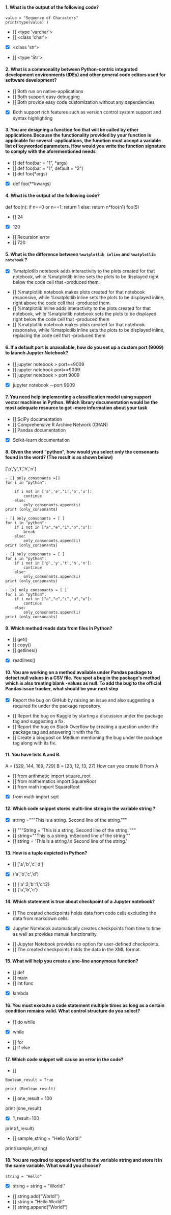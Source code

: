 

#### 1. What is the output of the following code?
```
value = "Sequence of Characters"
print(type(value) )
```
- [] <type 'varchar'>
- [] <class 'char'>
- [x] <class 'str'>
- [] <type 'Str'>


#### 2. What is a commonality between Python-centric integrated development environments (IDEs) and other general code editors used for software development?
- [] Both run on native-applications
- [] Both support easy debugging
- [] Both provide easy code customization without any dependencies
- [x] Both support rich features such as version control system support and syntax highlighting


#### 3. You are designing a function foo that will be called by other applications.Because the functionality provided by your function is applicable for several -applications, the function must accept a variable list of keyworded parameters. How would you write the function signature to comply with the aforementioned needs
- [] def foo(bar = "1", *args)
- [] def foo(bar = "1", default = "2")
- [] def foo(*args)
- [x] def foo(**kwargs)


#### 4. What is the output of the following code?
def foo(n):
if n==0 or n==1:
    return 1
else:
    return n*foo(n1)
foo(5)
- [] 24
- [x] 120
- [] Recursion error
- [] 720


#### 5. What is the difference between ```%matplotlib inline``` and ```%matplotlib notebook``` ?
- [x] %matplotlib notebook adds interactivity to the plots created for that notebook, while %matplotlib inline sets the plots to be displayed right below the code cell that -produced them.
- [] %matplotlib notebook makes plots created for that notebook responsive, while %matplotlib inline sets the plots to be displayed inline, right above the code cell that -produced them.
- [] %matplotlib inline adds interactivity to the plots created for that notebook, while %matplotlib notebook sets the plots to be displayed right below the code cell that -produced them
- [] %matplotlib notebook makes plots created for that notebook responsive, while %matplotlib inline sets the plots to be displayed inline, replacing the code cell that -produced them


#### 6. If a default port is unavailable, how do you set up a custom port (9009) to launch Jupyter Notebook?
- [] jupyter notebook > port==9009
- [] jupyter notebook port==9009
- [] jupyter notebook > port 9009
- [x] jupyter notebook --port 9009


#### 7. You need help implementing a classification model using support vector machines in Python. Which library documentation would be the most adequate resource to get -more information about your task
- [] SciPy documentation
- [] Comprehensive R Archive Network (CRAN)
- [] Pandas documentation
- [x] Scikit-learn documentation


#### 8. Given the word "python", how would you select only the consonants found in the word? (The result is as shown below)
['p','y','t','h','n']

```   
- [] only_consonants =[]
for i in "python":

    if i not in ['a','e','i','o','u']:
        continue
    else:
        only_consonants.append(i)
print (only_consonants)
```
```
- [] only_consonants = [ ]
for i in "python":
    if i not in ["a","e","i","o","u"]:
        break
    else:
        only_consonants.append(i)
print (only_consonants)
```
```
- [] only_consonants = [ ]
for i in "python":
    if i not in ['p','y','t','h','n']:
        continue
    else:
        only_consonants.append(i)
print (only_consonants)
```
```
- [x] only consonants = [ ]
for i in "python":
    if i not in ["a","e","i","o","u"]:
        continue
    else:
        only_consonants.append(i)
print (only_consonants)
```


#### 9. Which method reads data from files in Python?
- [] get()
- [] copy()
- [] getlines()
- [x] readlines()


#### 10. You are working on a method available under Pandas package to detect null values in a CSV file. You spot a bug in the package's method which is also treating blank -values as null. To add the bug to the official Pandas issue tracker, what should be your next step
- [x] Report the bug on GitHub by raising an issue and also suggesting a required fix under the package repository.
- [] Report the bug on Kaggle by starting a discussion under the package tag and suggesting a fix.
- [] Report the bug on Stack Overflow by creating a question under the package tag and answering it with the fix.
- [] Create a blogpost on Medium mentioning the bug under the package tag along with its fix.


#### 11. You have lists A and B.
A = [529, 144, 169, 729]
B = [23, 12, 13, 27]
How can you create B from A
- [] from arithmetic import square_root
- [] from mathematics import SquareRoot
- [] from math import SquareRoot
- [x] from math import sqrt


#### 12. Which code snippet stores multi-line string in the variable string ?
- [x] string ="""This is a string.
Second line of the string."""
- [] """String = 'This is a string.
Second line of the string.'"""
- [] string=""This is a string.
\nSecond line of the string.""
- [] string = 'This is a string.\n
Second line of the string.'


#### 13. How is a tuple depicted in Python?
- [] ['a','b','c','d']
- [x] ('a','b','c','d')
- [] {'a':2,'b':1,'c':2}
- [] {'a','b','c'}


#### 14. Which statement is true about checkpoint of a Jupyter notebook?
- [] The created checkpoints holds data from code cells excluding the data from markdown cells.
- [x] Jupyter Notebook automatically creates checkpoints from time to time as well as provides manual functionality.
- [] Jupyter Notebook provides no option for user-defined checkpoints.
- [] The created checkpoints holds the data in the XML format.


#### 15. What will help you create a one-line anonymous function?
- [] def
- [] main
- [] int func
- [x] lambda


#### 16. You must execute a code statement multiple times as long as a certain condition remains valid. What control structure do you select?
- [] do while
- [x] while
- [] for
- [] if else


#### 17. Which code snippet will cause an error in the code?
- [] 
```
Boolean_result = True

print (Boolean_result)
```
- [] one_result = 100

print (one_result)
- [x] 1_result=100

print(1_result)
- [] sample_string = "Hello World!"

print(sample_string)

#### 18. You are required to append world! to the variable string and store it in the same variable. What would you choose?

```string = "Hello"```
- [x] string = string + "World!"
- [] string.add("World!")
- [] string = "Hello World!"
- [] string.append("World!")